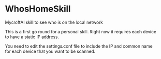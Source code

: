 # WhosHomeSkill
MycroftAI skill to see who is on the local network

This is a first go round for a personal skill.  Right now it requires each device to have a static IP address.

You need to edit the settings.conf file to include the IP and common name for each device that you want to be scanned.
